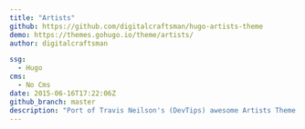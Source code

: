 ```yaml
---
title: "Artists"
github: https://github.com/digitalcraftsman/hugo-artists-theme
demo: https://themes.gohugo.io/theme/artists/
author: digitalcraftsman

ssg:
  - Hugo
cms:
  - No Cms
date: 2015-06-16T17:22:06Z
github_branch: master
description: "Port of Travis Neilson's (DevTips) awesome Artists Theme to Hugo"
---
```

